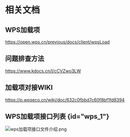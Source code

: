 # 相关文档

## WPS加载项

https://open.wps.cn/previous/docs/client/wpsLoad

## 问题排查方法

https://www.kdocs.cn/l/cCVZwo3LW

## 加载项对接WIKI

https://p.wpseco.cn/wiki/doc/632c0fbbd7c60f8bf1fd8394

## WPS加载项接口列表 {id="wps_1"}

![wps加载项接口文件介绍.png](wps加载项接口文件介绍.png)

